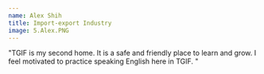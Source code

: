 ```yaml
---
name: Alex Shih
title: Import-export Industry
image: 5.Alex.PNG
---
```


"TGIF is my second home. It is a safe and friendly place to learn and grow. I feel motivated to practice speaking English here in TGIF. "

